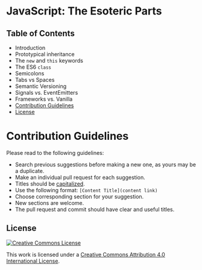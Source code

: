# JavaScript: The Esoteric Parts

## Table of Contents

- Introduction
- Prototypical inheritance
- The `new` and `this` keywords
- The ES6 `class`
- Semicolons
- Tabs vs Spaces
- Semantic Versioning
- Signals vs. EventEmitters
- Frameworks vs. Vanilla
- [Contribution Guidelines](#contribution-guidelines)
- [License](#license)

# Contribution Guidelines

Please read to the following guidelines:

- Search previous suggestions before making a new one, as yours may be a duplicate.
- Make an individual pull request for each suggestion.
- Titles should be [capitalized](http://grammar.yourdictionary.com/capitalization/rules-for-capitalization-in-titles.html).
- Use the following format: `[Content Title](content link)`
- Choose corresponding section for your suggestion. 
- New sections are welcome.
- The pull request and commit should have clear and useful titles.

## License

[![Creative Commons License](http://i.creativecommons.org/l/by/4.0/88x31.png)](http://creativecommons.org/licenses/by/4.0/)

This work is licensed under a [Creative Commons Attribution 4.0 International License](http://creativecommons.org/licenses/by/4.0/).
